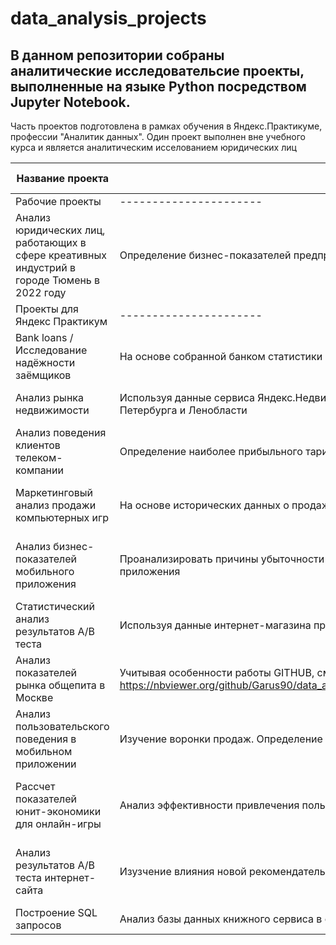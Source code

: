# data_analysis_projects

## В данном репозитории собраны аналитические исследовательсие проекты, выполненные на языке Python посредством Jupyter Notebook.
Часть проектов подготовлена в рамках обучения в Яндекс.Практикуме, профессии "Аналитик данных". Один проект выполнен вне учебного курса и является аналитическим исселованием юридических лиц


| Название проекта       | Описание               | Используемые библиотеки | 
| ---------------------- | --------- | ----------------------- |
| Рабочие проекты | ---------------------- | ---------- |
| Анализ юридических лиц, работающих в сфере креативных индустрий  в городе Тюмень в 2022 году | Определение бизнес-показателей предприятий, работающих в сфере креативных индустрий в городе Тюмень. | *pandas*, *numpy*, *seaborn*, *matplotlib*|
| Проекты для Яндекс Практикум | ----------------------  | ---------- |
| Bank loans / Исследование надёжности заёмщиков | На основе собранной банком статистики - определение зависимости возврата кредитов от отдельных характеристик клиентов | *pandas*, *numpy*|
| Анализ рынка недвижимости  | Используя данные сервиса Яндекс.Недвижимость, определение рыночной стоимости объектов недвижимости и типичные параметры квартир для Санкт-Петербурга и Ленобласти | *pandas, matplotlib, numpy*|
| Анализ поведения клиентов телеком-компании | Определение наиболее прибыльного тарифа для компании на основе выгрузки статистических данных активности клиентов мобильного оператора | *pandas, matplotlib, numPy, SciPy*|
| Маркетинговый анализ продажи компьютерных игр |  На основе исторических данных о продаже игр в различных регионах мира выведение закономерностей, определяющих наиболее успешные продажи | *pandas, matplotlib, numPy, math, seaborn, SciPy*|
| Анализ бизнес-показателей мобильного приложения | Проанализировать причины убыточности бизнеса для развлекательного приложения Procrastinate Pro+, основываясь на логах сервера с данными о посещениях приложения | *pandas, datetime, matplotlib, numPy, seaborn*|
| Статистический анализ результатов А/В теста | Используя данные интернет-магазина приоритезиация гипотез, оценка результатов A/B-тестирования различными методами | *pandas, datetime, matplotlib, numPy, sciPy*|
| Анализ показателей рынка общепита в Москве | Учитывая особенности работы GITHUB, см. проект по ссылке <https://nbviewer.org/github/Garus90/data_analysis_projects/blob/main/7.Анализ%20показателей%20рынка%20общепита%20в%20Москве/project_moscow_caffee.ipynb> | *pandas, matplotlib, seaborn, plotly, json, folium*|
| Анализ пользовательского поведения в мобильном приложении | Изучение воронки продаж. Определение того, как пользователи доходят до покупки. Анализ результатов А/А/В теста | *pandas, scipy, datetime, numpy, matplotlib, math*|
| Рассчет показателей юнит-экономики для онлайн-игры | Анализ эффективности привлечения пользователей в онлайн-игру из различных рекламных источников | *pandas, datetime, matplotlib, numPy, sciPy, seaborn* |
| Анализ результатов А/В теста интернет-сайта | Изузчение влияния новой рекомендательной системы на сайте на изменения в платежной воронке пользователей | *pandas, datetime, matplotlib, numPy, sciPy, seaborn, plotly*|
| Построение SQL запросов | Анализ базы данных книжного сервиса в соотвсетствии с запросом заказчика | *PostgreSQL* |
